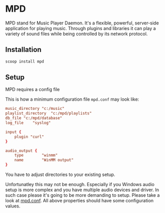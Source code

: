 # MPD

MPD stand for Music Player Daemon. It's a flexible, powerful, server-side application for playing music. Through plugins and libraries it can play a variety of sound files while being controlled by its network protocol.

## Installation

```sh
scoop install mpd
```

## Setup

MPD requires a config file

This is how a minimum configuration file `mpd.conf` may look like:

```conf
music_directory "c:/music"
playlist_directory  "c:/mpd/playlists"
db_file "c:/mpd/database"
log_file    "syslog"

input {
    plugin "curl"
}

audio_output {
	type		"winmm"
	name		"WinMM output"
}
```

You have to adjust directories to your existing setup.

Unfortunatley this may not be enough. Especially if you Windows audio setup is more complex and you have multiple audio devices and driver. In such case please it's going to be more demanding to setup. Please take a look at [mpd.conf](mpd.conf). All above properties should have some configuration values.

